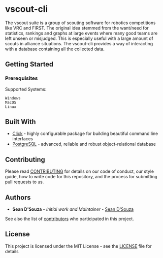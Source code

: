 # vscout-cli

The vscout suite is a group of scouting software for robotics competitions like VRC and FIRST. The original idea stemmed from the want/need for statistics, rankings and graphs at large events where many good teams are left unseen or misjudged. This is especially useful with a large amount of scouts in alliance situations. The vscout-cli provides a way of interacting with a database containing all the collected data.

## Getting Started

### Prerequisites

Supported Systems:

```
Windows
MacOS
Linux
```

## Built With

* [Click](https://github.com/pallets/click/) - highly configurable package for building beautiful command line interfaces
* [PostgreSQL](https://www.postgresql.org/) - advanced, reliable and robust object-relational database

## Contributing

Please read [CONTRIBUTING](https://vscout.readthedocs.io/en/latest/contributing/index.html) for details on our code of conduct, our style guide, how to write code for this repository, and the process for submitting pull requests to us.

## Authors

* **Sean D'Souza** - *Initial work and Maintainer* - [Sean D'Souza](https://github.com/seendsouza)

See also the list of [contributors](https://github.com/seenrobotics/vscout-cli/contributors) who participated in this project.

## License

This project is licensed under the MIT License - see the [LICENSE](LICENSE) file for details
